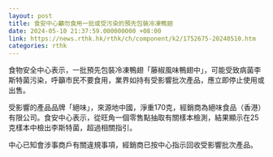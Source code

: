 ```yaml
---
layout: post
title: 食安中心籲勿食用一批或受污染的預先包裝冷凍鴨翅
date: 2024-05-10 21:37:59.000000000 +08:00
link: https://news.rthk.hk/rthk/ch/component/k2/1752675-20240510.htm
categories: rthk
---
```


食物安全中心表示，一批預先包裝冷凍鴨翅「藤椒風味鴨翅中」，可能受致病菌李斯特菌污染，呼籲市民不要食用，業界如持有受影響批次產品，應立即停止使用或出售。

受影響的產品品牌「絕味」，來源地中國，淨重170克，經銷商為絕味食品（香港）有限公司。食安中心表示，從旺角一個零售點抽取有關樣本檢測，結果顯示在25克樣本中檢出李斯特菌，超過相關指引。

中心已知會涉事商戶有關違規事項，經銷商已按中心指示回收受影響批次產品。
